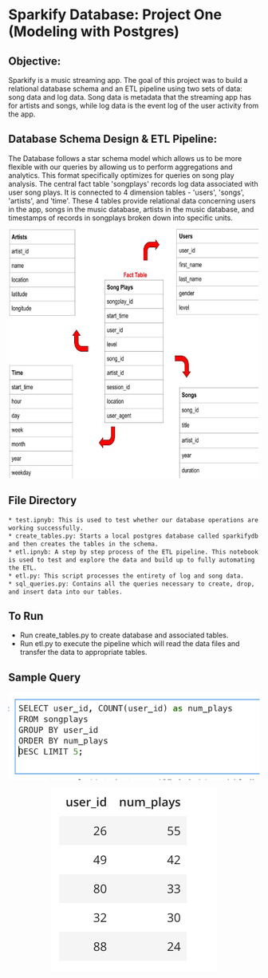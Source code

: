 # Sparkify Database: Project One (Modeling with Postgres)

## Objective:

Sparkify is a music streaming app. The goal of this project was to build a relational database schema and an ETL pipeline using two sets of data: song data and log data. Song data is metadata that the streaming app has for artists and songs, while log data is the event log of the user activity from the app.

## Database Schema Design & ETL Pipeline:

The Database follows a star schema model which allows us to be more flexible with our queries by allowing us to perform aggregations and analytics. This format specifically optimizes for queries on song play analysis. The central fact table 'songplays' records log data associated with user song plays. It is connected to 4 dimension tables - 'users', 'songs', 'artists', and 'time'. These 4 tables provide relational data concerning users in the app, songs in the music database, artists in the music database, and timestamps of records in songplays broken down into specific units. 

<p align="center">
<img src='static/images/dst.jpg' width=500 height=500 alt='database_tables'>
</p>


## File Directory

    * test.ipnyb: This is used to test whether our database operations are working successfully.
    * create_tables.py: Starts a local postgres database called sparkifydb and then creates the tables in the schema.
    * etl.ipnyb: A step by step process of the ETL pipeline. This notebook is used to test and explore the data and build up to fully automating the ETL.
    * etl.py: This script processes the entirety of log and song data.
    * sql_queries.py: Contains all the queries necessary to create, drop, and insert data into our tables.

## To Run

   * Run create_tables.py to create database and associated tables.
   * Run etl.py to execute the pipeline which will read the data files and transfer the data to appropriate tables.



## Sample Query

<p align="center">
<img src='static/images/query.jpg' alt='sql_query'>
</p>

<p align="center">
<img src='static/images/result.jpg' alt='sql_result'>
</p>
